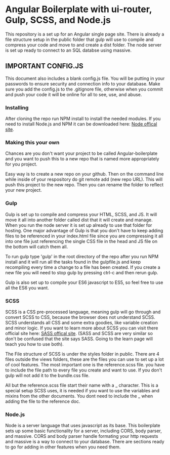 # Angular Boilerplate with ui-router, Gulp, SCSS, and Node.js

This repository is a set up for an Angular single page site. There is already a file structure setup in the public folder that gulp will use to compile and compress your code and move to and create a dist folder. The node server is set up ready to connect to an SQL databse using massive.

## IMPORTANT CONFIG.JS

This document also includes a blank config.js file. You will be putting in your passwords to ensure security and connection info to your database. Make sure you add the config.js to the .gitignore file, otherwise when you commit and push your code it will be online for all to see, use, and abuse.

### Installing

After cloning the repo run NPM install to install the needed modules. If you need to install Node.js and NPM it can be downloaded here: [Node offical site](https://nodejs.org/en/download/).

### Making this your own

Chances are you don't want your project to be called Angular-boilerplate and you want to push this to a new repo that is named more appropriately for you project.

Easy way is to create a new repo on your github. Then on the command line while inside of your respository do git remote add (new repo URL). This will push this project to the new repo. Then you can rename the folder to reflect your new project.

### Gulp

Gulp is set up to compile and compress your HTML, SCSS, and JS. It will move it all into another folder called dist that it will create and manage. When you run the node server it is set up already to use that folder for hosting. One major advantage of Gulp is that you don't have to keep adding files to be referenced in your index.html file since you are compressing it all into one file just referencing the single CSS file in the head and JS file on the bottom will catch them all.

To run gulp type 'gulp' in the root directory of the repo after you run NPM install and it will run all the tasks found in the gulpfile.js and keep recompiling every time a change to a file has been created. If you create a new file you will need to stop gulp by pressing ctrl-c and then rerun gulp.

Gulp is also set up to compile your ES6 javascript to ES5, so feel free to use all the ES6 you want.

### SCSS

SCSS is a CSS pre-processed language, meaning gulp will go through and convert SCSS to CSS, because the browser does not understand SCSS. SCSS understands all CSS and some extra goodies, like variable creation and minor logic. If you want to learn more about SCSS you can visit there official site here: [SASS offical site](http://sass-lang.com/). (SASS and SCSS are very similar so don't be confused that the site says SASS. Going to the learn page will teach you how to use both).

The File structure of SCSS is under the styles folder in public. There are 4 files outside the views folders, these are the files you can use to set up a lot of cool features. The most important one is the reference.scss file. you have to include the file path to every file you create and want to use. If you don't gulp will not add it to the bundle.css file.

All but the reference.scss file start their name with a _ character. This is a special setup SCSS uses, it is needed if you want to use the variables and mixins from the other documents. You dont need to include the _ when adding the file to the reference doc.

### Node.js

Node is a server language that uses javascript as its base. This boilerplate sets up some basic functionality for a server, including CORS, body parser, and massive. CORS and body parser handle formating your http requests and massive is a way to connect to your database. There are sections ready to go for adding in other features when you need them.
